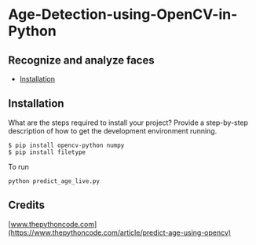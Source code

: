 # Age-Detection-using-OpenCV-in-Python

## Recognize and analyze faces

<!-- ## Table of Contents (Optional)

If your README is long, add a table of contents to make it easy for users to find what they need. -->

- [Installation](#installation)
<!-- - [Usage](#usage)
- [Credits](#credits)
- [License](#license) -->

## Installation

What are the steps required to install your project? Provide a step-by-step description of how to get the development environment running.
```
$ pip install opencv-python numpy
$ pip install filetype
```
To run
```
python predict_age_live.py
```

## Credits

[www.thepythoncode.com](https://www.thepythoncode.com/article/predict-age-using-opencv)
